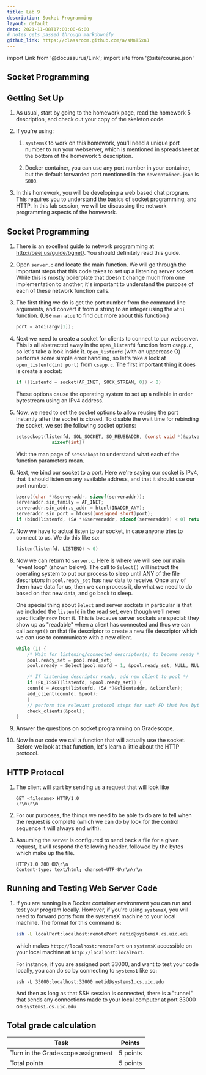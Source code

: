 ```yaml
---
title: Lab 9 
description: Socket Programming
layout: default
date: 2021-11-08T17:00:00-6:00
# notes gets passed through markdownify
github_link: https://classroom.github.com/a/sMnT5xnJ
---
```

import Link from '@docusaurus/Link';
import site from '@site/course.json'

## Socket Programming

## Getting Set Up 

1.  As usual, start by going to the homework 
    page, read the <Link to="/homeworks/homework5">homework 
    5 description</Link>, and <Link to={frontMatter.github_link}>check out your 
    copy of the skeleton code</Link>.

2.  If you're using: 
    1. `systemsX` to work on 
    this homework, you'll need a unique port 
    number to run your webserver, which is mentioned in spreadsheet at the bottom of the homework 5 description.
    
    2. Docker container, you can use any port number in your container, but the default forwarded port mentioned in the `devcontainer.json` is `5000`.

3.  In this homework, you will be developing a web based chat program. This
    requires you to understand the basics of socket programming, and HTTP. In
    this lab session, we will be discussing the network programming aspects of
    the homework. 

## Socket Programming

1.  There is an excellent guide to network programming at
    http://beej.us/guide/bgnet/. You should definitely read this guide.

2.  Open `server.c` and locate the main function. We will go through the
    important steps that this code takes to set up a listening server socket.
    While this is mostly boilerplate that doesn't change much from one
    implementation to another, it's important to understand the purpose of each
    of these network function calls.

3.  The first thing we do is get the port number from the command line
    arguments, and convert it from a string to an integer using the `atoi`
    function. (Use `man atoi` to find out more about this function.)

    ```c
    port = atoi(argv[1]);
    ```

4.  Next we need to create a socket for clients to connect to our webserver.
    This is all abstracted away in the `Open_listenfd` function from `csapp.c`,
    so let's take a look inside it. `Open_listenfd` (with an uppercase O)
    performs some simple error handling, so let's take a look at
    `open_listenfd(int port)` from `csapp.c`. The first important thing it does
    is create a socket:

    ```c    
    if ((listenfd = socket(AF_INET, SOCK_STREAM, 0)) < 0)
    ```

    These options cause the operating system to set up a reliable in order
    bytestream using an IPv4 address.

5.  Now, we need to set the socket options to allow reusing the 
    port instantly after the socket is closed. To disable the wait time for rebinding the socket, we set the following socket options:

    ```c
    setsockopt(listenfd, SOL_SOCKET, SO_REUSEADDR, (const void *)&optval,
                 sizeof(int))
    ```

    Visit the man page of `setsockopt` to understand what each of the function parameters mean.

5.  Next, we bind our socket to a port. Here we're saying our socket is
    IPv4, that it should listen on any available address, and that it should use our port number.

    ```c
    bzero((char *)&serveraddr, sizeof(serveraddr));
    serveraddr.sin_family = AF_INET;
    serveraddr.sin_addr.s_addr = htonl(INADDR_ANY);
    serveraddr.sin_port = htons((unsigned short)port);
    if (bind(listenfd, (SA *)&serveraddr, sizeof(serveraddr)) < 0) return -1;
    ```

6.  Now we have to actual listen to our socket, in case anyone
    tries to connect to us. We do this like so:

    ```c
    listen(listenfd, LISTENQ) < 0)
    ```

7.  Now we can return to `server.c`. Here is where we will see our main "event
    loop" (shown below). The call to `Select()` will instruct the operating
    system to put our process to sleep until ANY of the file descriptors in
    `pool.ready_set` has new data to receive. Once any of them have data for
    us, then we can process it, do what we need to do based on that new data,
    and go back to sleep.

    One special thing about `Select` and server sockets in particular is that
    we included the `listenfd` in the read set, even though we'll never
    specifically `recv` from it. This is because server sockets are special:
    they show up as "readable" when a client has connected and thus we can call
    `accept()` on that file descriptor to create a new file descriptor which we
    can use to communicate with a new client.
    
    ```c
    while (1) {
        /* Wait for listening/connected descriptor(s) to become ready */
        pool.ready_set = pool.read_set;
        pool.nready = Select(pool.maxfd + 1, &pool.ready_set, NULL, NULL, NULL);

        /* If listening descriptor ready, add new client to pool */
        if (FD_ISSET(listenfd, &pool.ready_set)) {
        connfd = Accept(listenfd, (SA *)&clientaddr, &clientlen);
        add_client(connfd, &pool);
        }
        // perform the relevant protocol steps for each FD that has bytes available
        check_clients(&pool);
    }
    ```

9.  Answer the questions on socket programming on Gradescope.

10. Now in our code we call a function that will actually use the
    socket. Before we look at that function, let's learn a little about the HTTP protocol.


## HTTP Protocol

1.  The client will start by sending us a request that will look like

    ```
    GET <filename> HTTP/1.0
    \r\n\r\n
    ```

2.  For our purposes, the things we need to be able to do are to tell when the
    request is complete (which we can do by look for the control sequence it will
    always end with).

3.  Assuming the server is configured to send back a file for a given request,
    it will respond the following header, followed by the bytes which make up
    the file.

    ```
    HTTP/1.0 200 OK\r\n
    Content-type: text/html; charset=UTF-8\r\n\r\n
    ```

## Running and Testing Web Server Code 

1.  If you are running in a Docker container environment you can run and test
    your program locally. However, if you're using `systemsX`, you will need to
    forward ports from the systemsX machine to your local machine. The format
    for this command is:

    ```bash
    ssh -L localPort:localhost:remotePort netid@systemsX.cs.uic.edu
    ```
    which makes `http://localhost:remotePort` on `systemsX` accessible on your local machine at `http://localhost:localPort`.

    For instance, if you are assigned port 33000, and want to test your code
    locally, you can do so by connecting to `systems1` like so:

    ```
    ssh -L 33000:localhost:33000 netid@systems1.cs.uic.edu
    ```

    And then as long as that SSH session is connected, there is a "tunnel" that sends any connections made to your local computer at port 33000 on `systems1.cs.uic.edu`


## Total grade calculation

| Task | Points |
|---|---|
| Turn in the Gradescope assignment | 5 points |
| Total points | 5 points |
